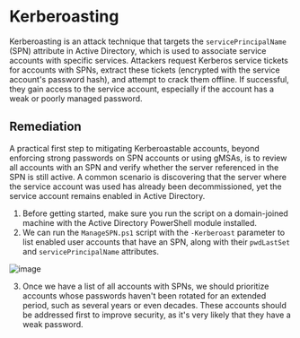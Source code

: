# Kerberoasting

Kerberoasting is an attack technique that targets the `servicePrincipalName` (SPN) attribute in Active Directory, which is used to associate service accounts with specific services. Attackers request Kerberos service tickets for accounts with SPNs, extract these tickets (encrypted with the service account's password hash), and attempt to crack them offline. If successful, they gain access to the service account, especially if the account has a weak or poorly managed password.

## Remediation

A practical first step to mitigating Kerberoastable accounts, beyond enforcing strong passwords on SPN accounts or using gMSAs, is to review all accounts with an SPN and verify whether the server referenced in the SPN is still active. A common scenario is discovering that the server where the service account was used has already been decommissioned, yet the service account remains enabled in Active Directory.

1. Before getting started, make sure you run the script on a domain-joined machine with the Active Directory PowerShell module installed.
2. We can run the `ManageSPN.ps1` script with the `-Kerberoast` parameter to list enabled user accounts that have an SPN, along with their `pwdLastSet` and `servicePrincipalName` attributes.

![image](https://github.com/user-attachments/assets/8bd43d80-aea4-4655-a781-e831b461a822)

3. Once we have a list of all accounts with SPNs, we should prioritize accounts whose passwords haven't been rotated for an extended period, such as several years or even decades. These accounts should be addressed first to improve security, as it's very likely that they have a weak password.
